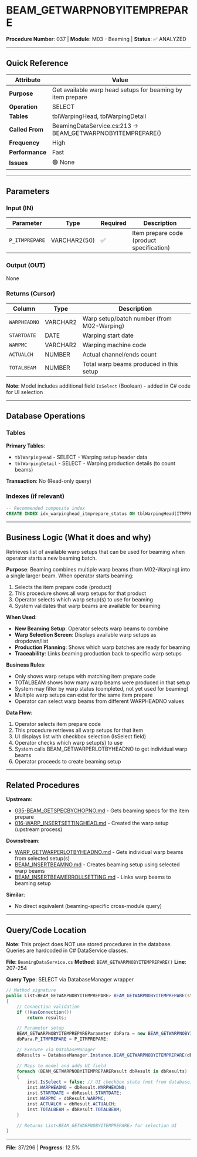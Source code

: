 # BEAM_GETWARPNOBYITEMPREPARE

**Procedure Number**: 037 | **Module**: M03 - Beaming | **Status**: ✅ ANALYZED

---

## Quick Reference

| Attribute | Value |
|-----------|-------|
| **Purpose** | Get available warp head setups for beaming by item prepare |
| **Operation** | SELECT |
| **Tables** | tblWarpingHead, tblWarpingDetail |
| **Called From** | BeamingDataService.cs:213 → BEAM_GETWARPNOBYITEMPREPARE() |
| **Frequency** | High |
| **Performance** | Fast |
| **Issues** | 🟢 None |

---

## Parameters

### Input (IN)

| Parameter | Type | Required | Description |
|-----------|------|----------|-------------|
| `P_ITMPREPARE` | VARCHAR2(50) | ✅ | Item prepare code (product specification) |

### Output (OUT)

None

### Returns (Cursor)

| Column | Type | Description |
|--------|------|-------------|
| `WARPHEADNO` | VARCHAR2 | Warp setup/batch number (from M02-Warping) |
| `STARTDATE` | DATE | Warping start date |
| `WARPMC` | VARCHAR2 | Warping machine code |
| `ACTUALCH` | NUMBER | Actual channel/ends count |
| `TOTALBEAM` | NUMBER | Total warp beams produced in this setup |

**Note**: Model includes additional field `IsSelect` (Boolean) - added in C# code for UI selection

---

## Database Operations

### Tables

**Primary Tables**:
- `tblWarpingHead` - SELECT - Warping setup header data
- `tblWarpingDetail` - SELECT - Warping production details (to count beams)

**Transaction**: No (Read-only query)

### Indexes (if relevant)

```sql
-- Recommended composite index
CREATE INDEX idx_warpinghead_itmprepare_status ON tblWarpingHead(ITMPREPARE, STATUS);
```

---

## Business Logic (What it does and why)

Retrieves list of available warp setups that can be used for beaming when operator starts a new beaming batch.

**Purpose**: Beaming combines multiple warp beams (from M02-Warping) into a single larger beam. When operator starts beaming:
1. Selects the item prepare code (product)
2. This procedure shows all warp setups for that product
3. Operator selects which warp setup(s) to use for beaming
4. System validates that warp beams are available for beaming

**When Used**:
- **New Beaming Setup**: Operator selects warp beams to combine
- **Warp Selection Screen**: Displays available warp setups as dropdown/list
- **Production Planning**: Shows which warp batches are ready for beaming
- **Traceability**: Links beaming production back to specific warp setups

**Business Rules**:
- Only shows warp setups with matching item prepare code
- TOTALBEAM shows how many warp beams were produced in that setup
- System may filter by warp status (completed, not yet used for beaming)
- Multiple warp setups can exist for the same item prepare
- Operator can select warp beams from different WARPHEADNO values

**Data Flow**:
1. Operator selects item prepare code
2. This procedure retrieves all warp setups for that item
3. UI displays list with checkbox selection (IsSelect field)
4. Operator checks which warp setup(s) to use
5. System calls BEAM_GETWARPERLOTBYHEADNO to get individual warp beams
6. Operator proceeds to create beaming setup

---

## Related Procedures

**Upstream**:
- [035-BEAM_GETSPECBYCHOPNO.md](./035-BEAM_GETSPECBYCHOPNO.md) - Gets beaming specs for the item prepare
- [016-WARP_INSERTSETTINGHEAD.md](../02_Warping/016-WARP_INSERTSETTINGHEAD.md) - Created the warp setup (upstream process)

**Downstream**:
- [WARP_GETWARPERLOTBYHEADNO.md](./WARP_GETWARPERLOTBYHEADNO.md) - Gets individual warp beams from selected setup(s)
- [BEAM_INSERTBEAMNO.md](./BEAM_INSERTBEAMNO.md) - Creates beaming setup using selected warp beams
- [BEAM_INSERTBEAMERROLLSETTING.md](./BEAM_INSERTBEAMERROLLSETTING.md) - Links warp beams to beaming setup

**Similar**:
- No direct equivalent (beaming-specific cross-module query)

---

## Query/Code Location

**Note**: This project does NOT use stored procedures in the database. Queries are hardcoded in C# DataService classes.

**File**: `BeamingDataService.cs`
**Method**: `BEAM_GETWARPNOBYITEMPREPARE()`
**Line**: 207-254

**Query Type**: SELECT via DatabaseManager wrapper

```csharp
// Method signature
public List<BEAM_GETWARPNOBYITEMPREPARE> BEAM_GETWARPNOBYITEMPREPARE(string P_ITMPREPARE)
{
    // Connection validation
    if (!HasConnection())
        return results;

    // Parameter setup
    BEAM_GETWARPNOBYITEMPREPAREParameter dbPara = new BEAM_GETWARPNOBYITEMPREPAREParameter();
    dbPara.P_ITMPREPARE = P_ITMPREPARE;

    // Execute via DatabaseManager
    dbResults = DatabaseManager.Instance.BEAM_GETWARPNOBYITEMPREPARE(dbPara);

    // Maps to model and adds UI field
    foreach (BEAM_GETWARPNOBYITEMPREPAREResult dbResult in dbResults)
    {
        inst.IsSelect = false; // UI checkbox state (not from database)
        inst.WARPHEADNO = dbResult.WARPHEADNO;
        inst.STARTDATE = dbResult.STARTDATE;
        inst.WARPMC = dbResult.WARPMC;
        inst.ACTUALCH = dbResult.ACTUALCH;
        inst.TOTALBEAM = dbResult.TOTALBEAM;
    }

    // Returns List<BEAM_GETWARPNOBYITEMPREPARE> for selection UI
}
```

---

**File**: 37/296 | **Progress**: 12.5%
